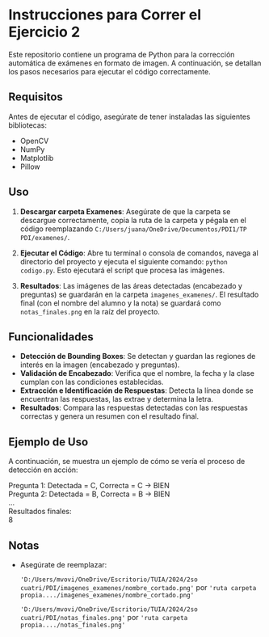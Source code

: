 # Instrucciones para Correr el Ejercicio 2

Este repositorio contiene un programa de Python para la corrección automática de exámenes en formato de imagen. A continuación, se detallan los pasos necesarios para ejecutar el código correctamente.

## Requisitos

Antes de ejecutar el código, asegúrate de tener instaladas las siguientes bibliotecas:

- OpenCV
- NumPy
- Matplotlib
- Pillow

## Uso

1. **Descargar carpeta Examenes**: Asegúrate de que la carpeta se descargue correctamente, copia la ruta de la carpeta y pégala en el código reemplazando `C:/Users/juana/OneDrive/Documentos/PDI1/TP PDI/examenes/`.

2. **Ejecutar el Código**: Abre tu terminal o consola de comandos, navega al directorio del proyecto y ejecuta el siguiente comando: `python codigo.py`. Esto ejecutará el script que procesa las imágenes.

3. **Resultados**: Las imágenes de las áreas detectadas (encabezado y preguntas) se guardarán en la carpeta `imagenes_examenes/`. El resultado final (con el nombre del alumno y la nota) se guardará como `notas_finales.png` en la raíz del proyecto.

## Funcionalidades

- **Detección de Bounding Boxes**: Se detectan y guardan las regiones de interés en la imagen (encabezado y preguntas).
- **Validación de Encabezado**: Verifica que el nombre, la fecha y la clase cumplan con las condiciones establecidas.
- **Extracción e Identificación de Respuestas**: Detecta la línea donde se encuentran las respuestas, las extrae y determina la letra.
- **Resultados**: Compara las respuestas detectadas con las respuestas correctas y genera un resumen con el resultado final.

## Ejemplo de Uso

A continuación, se muestra un ejemplo de cómo se vería el proceso de detección en acción:

Pregunta 1: Detectada = C, Correcta = C -> BIEN  
Pregunta 2: Detectada = B, Correcta = B -> BIEN  
...  
Resultados finales:  
8  

## Notas

- Asegúrate de reemplazar:

  `'D:/Users/mvovi/OneDrive/Escritorio/TUIA/2024/2so cuatri/PDI/imagenes_examenes/nombre_cortado.png'` por `'ruta carpeta propia..../imagenes_examenes/nombre_cortado.png'`

  `'D:/Users/mvovi/OneDrive/Escritorio/TUIA/2024/2so cuatri/PDI/notas_finales.png'` por `'ruta carpeta propia..../notas_finales.png'`

